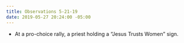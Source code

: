 ```yaml
---
title: Observations 5-21-19
date: 2019-05-27 20:24:00 -05:00
---
```


- At a pro-choice rally, a priest holding a “Jesus Trusts Women” sign.
